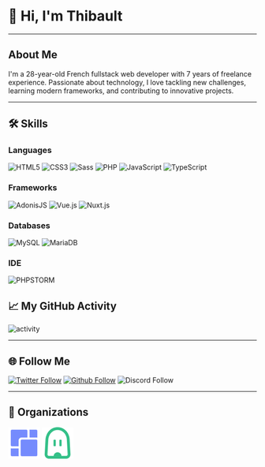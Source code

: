 # 👋 Hi, I'm Thibault

---

## About Me

I'm a 28-year-old French fullstack web developer with 7 years of freelance experience. Passionate about technology, I love tackling new challenges, learning modern frameworks, and contributing to innovative projects.

---

## 🛠️ Skills

### Languages

![HTML5](https://img.shields.io/badge/HTML5-E34F26?style=for-the-badge&logo=html5&logoColor=white)
![CSS3](https://img.shields.io/badge/CSS3-1572B6?style=for-the-badge&logo=css3&logoColor=white)
![Sass](https://img.shields.io/badge/Sass-CC6699?style=for-the-badge&logo=sass&logoColor=white)
![PHP](https://img.shields.io/badge/PHP-777BB4?style=for-the-badge&logo=php&logoColor=white)
![JavaScript](https://img.shields.io/badge/JavaScript-323330?style=for-the-badge&logo=javascript&logoColor=F7DF1E)
![TypeScript](https://img.shields.io/badge/TypeScript-007ACC?style=for-the-badge&logo=typescript&logoColor=white)

### Frameworks

![AdonisJS](https://img.shields.io/static/v1?style=for-the-badge&message=AdonisJS&color=220052&logo=AdonisJS&logoColor=FFFFFF&label=)
![Vue.js](https://img.shields.io/badge/Vue.js-35495E?style=for-the-badge&logo=vuedotjs&logoColor=4FC08D)
![Nuxt.js](https://img.shields.io/badge/nuxt.js-00C58E?style=for-the-badge&logo=nuxtdotjs&logoColor=white)

### Databases

![MySQL](https://img.shields.io/badge/MySQL-00000F?style=for-the-badge&logo=mysql&logoColor=white)
![MariaDB](https://img.shields.io/badge/MariaDB-003545?style=for-the-badge&logo=mariadb&logoColor=white)

### IDE

![PHPSTORM](https://img.shields.io/badge/-PHPStorm-181717?style=for-the-badge&logo=phpstorm&logoColor=white)

## 📈 My GitHub Activity

![activity](https://github-readme-stats.vercel.app/api?username=ThibaultPointurier&show_icons=true)

---

## 🌐 Follow Me

[![Twitter Follow](https://img.shields.io/twitter/follow/thibault_offi?color=%231DA1F2&label=Follow%20me&logo=x&style=for-the-badge)](https://x.com/thibault_offi) 
[![Github Follow](https://img.shields.io/github/followers/ThibaultPointurier?color=000000&label=My%20Github&logo=Github&style=for-the-badge)](https://github.com/ThibaultPointurier/)
![Discord Follow](https://img.shields.io/static/v1?label=Discord&message=Thibault_p&color=7289DA&logo=Discord&style=for-the-badge)

---

## 🏢 Organizations

[![Nas-service.fr](https://github.com/ThibaultPointurier/ThibaultPointurier/blob/main/logo.png)](https://github.com/nas-service)
[![Notybot.org](https://github.com/ThibaultPointurier/ThibaultPointurier/blob/main/notybot.png)](https://github.com/notybot)